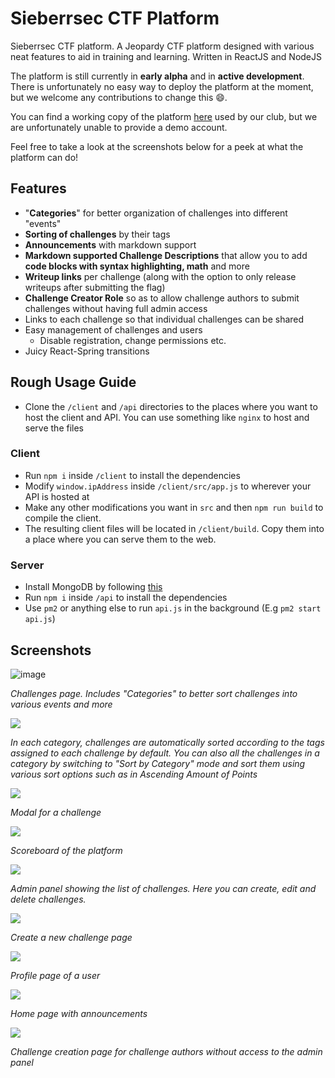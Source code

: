 # Sieberrsec CTF Platform
Sieberrsec CTF platform. A Jeopardy CTF platform designed with various neat features to aid in training and learning. Written in ReactJS and NodeJS

The platform is still currently in **early alpha** and in **active development**. There is unfortunately no easy way to deploy the platform at the moment, but we welcome any contributions to change this :smile:.

You can find a working copy of the platform [here](https://ctfx.irscybersec.tk) used by our club, but we are unfortunately unable to provide a demo account.

Feel free to take a look at the screenshots below for a peek at what the platform can do!

## Features

- "**Categories**" for better organization of challenges into different "events"
- **Sorting of challenges** by their tags
- **Announcements** with markdown support
- **Markdown supported Challenge Descriptions** that allow you to add **code blocks with syntax highlighting, math** and more
- **Writeup links** per challenge (along with the option to only release writeups after submitting the flag)
- **Challenge Creator Role** so as to allow challenge authors to submit challenges without having full admin access
- Links to each challenge so that individual challenges can be shared
- Easy management of challenges and users
  - Disable registration, change permissions etc.
- Juicy React-Spring transitions

## Rough Usage Guide
- Clone the `/client` and `/api` directories to the places where you want to host the client and API. You can use something like `nginx` to host and serve the files

### Client
- Run `npm i` inside `/client` to install the dependencies
- Modify `window.ipAddress` inside `/client/src/app.js` to wherever your API is hosted at
- Make any other modifications you want in `src` and then `npm run build` to compile the client. 
- The resulting client files will be located in `/client/build`. Copy them into a place where you can serve them to the web.
### Server
- Install MongoDB by following [this](https://www.digitalocean.com/community/tutorials/how-to-install-mongodb-on-ubuntu-18-04)
- Run `npm i` inside `/api` to install the dependencies
- Use `pm2` or anything else to run `api.js` in the background (E.g `pm2 start api.js`)

## Screenshots

![image](1.jpg)

*Challenges page. Includes "Categories" to better sort challenges into various events and more*

![](5.jpg)

*In each category, challenges are automatically sorted according to the tags assigned to each challenge by default. You can also all the challenges in a category by switching to "Sort by Category" mode and sort them using various sort options such as in Ascending Amount of Points*

![](6.jpg)

*Modal for a challenge*

![](2.jpg)

*Scoreboard of the platform*

![](3.jpg)

*Admin panel showing the list of challenges. Here you can create, edit and delete challenges.*

![](4.jpg)

*Create a new challenge page*

![](7.jpg)

*Profile page of a user*

![](8.jpg)

*Home page with announcements*

![](9.jpg)

*Challenge creation page for challenge authors without access to the admin panel*
